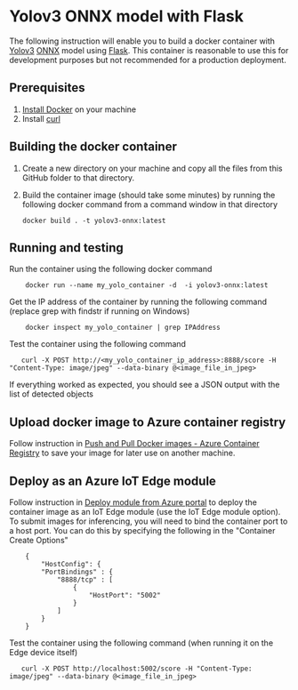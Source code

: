 # Yolov3 ONNX model with Flask

The following instruction will enable you to build a docker container with [Yolov3](http://pjreddie.com/darknet/yolo/) [ONNX](http://onnx.ai/) model using [Flask](https://github.com/pallets/flask). This container is reasonable to use this for development purposes but not recommended for a production deployment.

## Prerequisites
1. [Install Docker](http://docs.docker.com/docker-for-windows/install/) on your machine
2. Install [curl](http://curl.haxx.se/)

## Building the docker container

1. Create a new directory on your machine and copy all the files from this GitHub folder to that directory.
2. Build the container image (should take some minutes) by running the following docker command from a command window in that directory

    ```
    docker build . -t yolov3-onnx:latest
    ```
    
## Running and testing

Run the container using the following docker command

```
    docker run --name my_yolo_container -d  -i yolov3-onnx:latest
```

Get the IP address of the container by running the following command (replace grep with findstr if running on Windows)
```
    docker inspect my_yolo_container | grep IPAddress
```

Test the container using the following command

```
   curl -X POST http://<my_yolo_container_ip_address>:8888/score -H "Content-Type: image/jpeg" --data-binary @<image_file_in_jpeg>
```

If everything worked as expected, you should see a JSON output with the list of detected objects

## Upload docker image to Azure container registry

Follow instruction in [Push and Pull Docker images  - Azure Container Registry](http://docs.microsoft.com/en-us/azure/container-registry/container-registry-get-started-docker-cli) to save your image for later use on another machine.

## Deploy as an Azure IoT Edge module

Follow instruction in [Deploy module from Azure portal](https://docs.microsoft.com/en-us/azure/iot-edge/how-to-deploy-modules-portal) to deploy the container image as an IoT Edge module (use the IoT Edge module option). To submit images for inferencing, you will need to bind the container port to a host port. You can do this by specifying the following in the "Container Create Options"

```
    {
        "HostConfig": {
        "PortBindings" : {
            "8888/tcp" : [
                {
                    "HostPort": "5002"
                }
            ]
        }
    }
```

Test the container using the following command (when running it on the Edge device itself)

```
   curl -X POST http://localhost:5002/score -H "Content-Type: image/jpeg" --data-binary @<image_file_in_jpeg>
```
